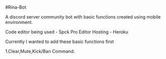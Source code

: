 #Rina-Bot

A discord server community bot with basic functions created using mobile environment.

Code editor being used - Spck Pro Editor
Hosting - Heroku 


Currently I wanted to add these basic functions first 

1.Clear,Mute,Kick/Ban Command. 
